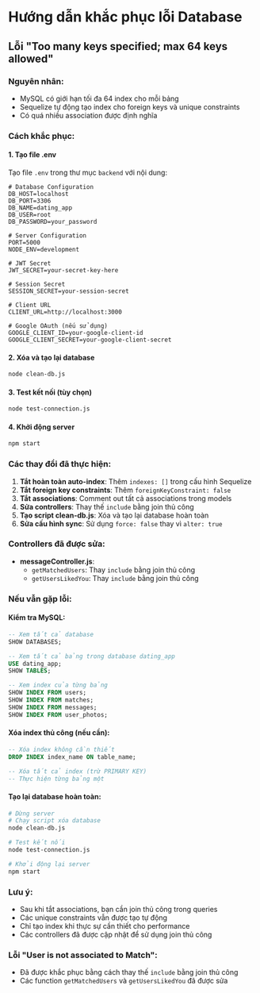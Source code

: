 # Hướng dẫn khắc phục lỗi Database

## Lỗi "Too many keys specified; max 64 keys allowed"

### Nguyên nhân:
- MySQL có giới hạn tối đa 64 index cho mỗi bảng
- Sequelize tự động tạo index cho foreign keys và unique constraints
- Có quá nhiều association được định nghĩa

### Cách khắc phục:

#### 1. Tạo file .env
Tạo file `.env` trong thư mục `backend` với nội dung:
```env
# Database Configuration
DB_HOST=localhost
DB_PORT=3306
DB_NAME=dating_app
DB_USER=root
DB_PASSWORD=your_password

# Server Configuration
PORT=5000
NODE_ENV=development

# JWT Secret
JWT_SECRET=your-secret-key-here

# Session Secret
SESSION_SECRET=your-session-secret

# Client URL
CLIENT_URL=http://localhost:3000

# Google OAuth (nếu sử dụng)
GOOGLE_CLIENT_ID=your-google-client-id
GOOGLE_CLIENT_SECRET=your-google-client-secret
```

#### 2. Xóa và tạo lại database
```bash
node clean-db.js
```

#### 3. Test kết nối (tùy chọn)
```bash
node test-connection.js
```

#### 4. Khởi động server
```bash
npm start
```

### Các thay đổi đã thực hiện:

1. **Tắt hoàn toàn auto-index**: Thêm `indexes: []` trong cấu hình Sequelize
2. **Tắt foreign key constraints**: Thêm `foreignKeyConstraint: false`
3. **Tắt associations**: Comment out tất cả associations trong models
4. **Sửa controllers**: Thay thế `include` bằng join thủ công
5. **Tạo script clean-db.js**: Xóa và tạo lại database hoàn toàn
6. **Sửa cấu hình sync**: Sử dụng `force: false` thay vì `alter: true`

### Controllers đã được sửa:

- **messageController.js**: 
  - `getMatchedUsers`: Thay `include` bằng join thủ công
  - `getUsersLikedYou`: Thay `include` bằng join thủ công

### Nếu vẫn gặp lỗi:

#### Kiểm tra MySQL:
```sql
-- Xem tất cả database
SHOW DATABASES;

-- Xem tất cả bảng trong database dating_app
USE dating_app;
SHOW TABLES;

-- Xem index của từng bảng
SHOW INDEX FROM users;
SHOW INDEX FROM matches;
SHOW INDEX FROM messages;
SHOW INDEX FROM user_photos;
```

#### Xóa index thủ công (nếu cần):
```sql
-- Xóa index không cần thiết
DROP INDEX index_name ON table_name;

-- Xóa tất cả index (trừ PRIMARY KEY)
-- Thực hiện từng bảng một
```

#### Tạo lại database hoàn toàn:
```bash
# Dừng server
# Chạy script xóa database
node clean-db.js

# Test kết nối
node test-connection.js

# Khởi động lại server
npm start
```

### Lưu ý:
- Sau khi tắt associations, bạn cần join thủ công trong queries
- Các unique constraints vẫn được tạo tự động
- Chỉ tạo index khi thực sự cần thiết cho performance
- Các controllers đã được cập nhật để sử dụng join thủ công

### Lỗi "User is not associated to Match":
- Đã được khắc phục bằng cách thay thế `include` bằng join thủ công
- Các function `getMatchedUsers` và `getUsersLikedYou` đã được sửa 